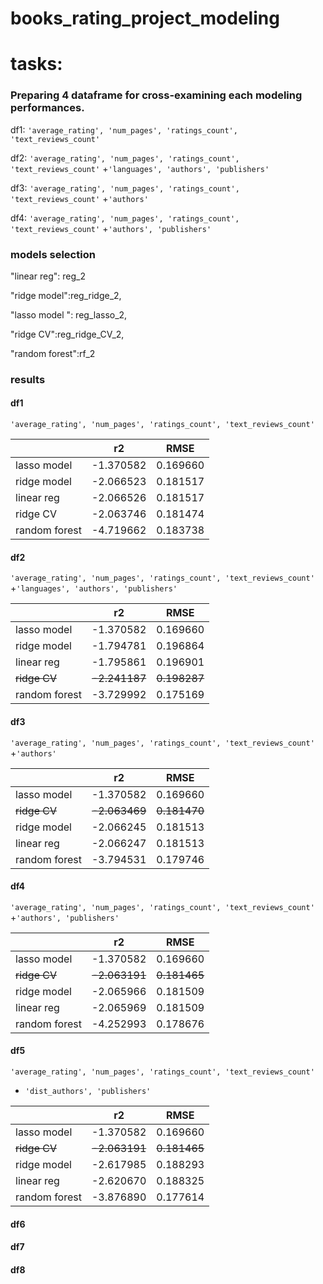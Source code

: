 # books_rating_project_modeling

# tasks:

### Preparing 4 dataframe for cross-examining each modeling performances.

df1:
 `'average_rating', 'num_pages', 'ratings_count', 'text_reviews_count'`

df2:
`'average_rating', 'num_pages', 'ratings_count', 'text_reviews_count'`
+`'languages', 'authors', 'publishers'`

df3:
`'average_rating', 'num_pages', 'ratings_count', 'text_reviews_count'`
+`'authors'`

df4:
 `'average_rating', 'num_pages', 'ratings_count', 'text_reviews_count'`
+`'authors', 'publishers'`

### models selection

"linear reg": reg_2

"ridge model":reg_ridge_2,

"lasso model ": reg_lasso_2,

"ridge CV":reg_ridge_CV_2,

"random forest":rf_2

### results

#### df1
 `'average_rating', 'num_pages', 'ratings_count', 'text_reviews_count'`

|               | r2        | RMSE     |
| ------------- | --------- | -------- |
| lasso model   | -1.370582 | 0.169660 |
| ridge model   | -2.066523 | 0.181517 |
| linear reg    | -2.066526 | 0.181517 |
| ridge CV      | -2.063746 | 0.181474 |
| random forest | -4.719662 | 0.183738 |



#### df2
`'average_rating', 'num_pages', 'ratings_count', 'text_reviews_count'`
+`'languages', 'authors', 'publishers'`

|               | r2            | RMSE         |
| ------------- | ------------- | ------------ |
| lasso model   | -1.370582     | 0.169660     |
| ridge model   | -1.794781     | 0.196864     |
| linear reg    | -1.795861     | 0.196901     |
| ~~ridge CV~~  | ~~-2.241187~~ | ~~0.198287~~ |
| random forest | -3.729992     | 0.175169     |

#### df3
`'average_rating', 'num_pages', 'ratings_count', 'text_reviews_count'`
+`'authors'`

|               | r2            | RMSE         |
| ------------- | ------------- | ------------ |
| lasso model   | -1.370582     | 0.169660     |
| ~~ridge CV~~  | ~~-2.063469~~ | ~~0.181470~~ |
| ridge model   | -2.066245     | 0.181513     |
| linear reg    | -2.066247     | 0.181513     |
| random forest | -3.794531     | 0.179746     |

#### df4
 `'average_rating', 'num_pages', 'ratings_count', 'text_reviews_count'`
+`'authors', 'publishers'`

|               | r2            | RMSE         |
| ------------- | ------------- | ------------ |
| lasso model   | -1.370582     | 0.169660     |
| ~~ridge CV~~  | ~~-2.063191~~ | ~~0.181465~~ |
| ridge model   | -2.065966     | 0.181509     |
| linear reg    | -2.065969     | 0.181509     |
| random forest | -4.252993     | 0.178676     |


#### df5
`'average_rating', 'num_pages', 'ratings_count', 'text_reviews_count'`
+ `'dist_authors', 'publishers'`

|               | r2            | RMSE         |
| ------------- | ------------- | ------------ |
| lasso model   | -1.370582     | 0.169660     |
| ~~ridge CV~~  | ~~-2.063191~~ | ~~0.181465~~ |
| ridge model   | -2.617985     | 0.188293     |
| linear reg    | -2.620670     | 0.188325     |
| random forest | -3.876890     | 0.177614     |





#### df6





#### df7





#### df8





